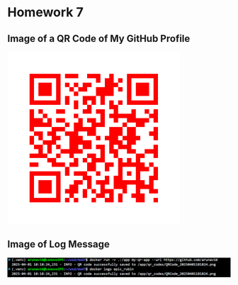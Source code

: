 # Homework 7

## Image of a QR Code of My GitHub Profile
![QR Code](https://github.com/arunav16/is601-hw7/blob/4a653ff9d25374f10dd070e6b583a0e5d038c335/qr_codes/QRCode_20250401181824.png)

## Image of Log Message
![Log Screenshot](https://github.com/arunav16/is601-hw7/blob/4a653ff9d25374f10dd070e6b583a0e5d038c335/qr_codes/log.png)